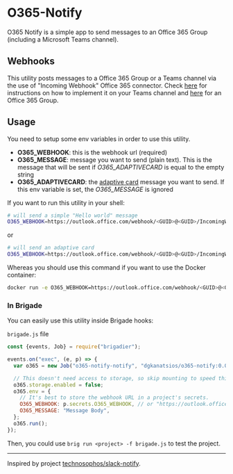 # O365-Notify

O365 Notify is a simple app to send messages to an Office 365 Group (including a Microsoft Teams channel).

## Webhooks

This utility posts messages to a Office 365 Group or a Teams channel via the use of "Incoming Webhook" Office 365 connector. Check [here](https://docs.microsoft.com/en-us/microsoftteams/platform/concepts/connectors/connectors-using) for instructions on how to implement it on your Teams channel and [here](https://blogs.msdn.microsoft.com/mvpawardprogram/2017/01/17/part-2-office-365-groups/) for an Office 365 Group.
 
## Usage 

You need to setup some env variables in order to use this utility.

- **O365_WEBHOOK**: this is the webhook url (required)
- **O365_MESSAGE**: message you want to send (plain text). This is the message that will be sent if *O365_ADAPTIVECARD* is equal to the empty string
- **O365_ADAPTIVECARD**: the [adaptive card](https://adaptivecards.io) message you want to send. If this env variable is set, the *O365_MESSAGE* is ignored

If you want to run this utility in your shell:

```bash
# will send a simple "Hello world" message
O365_WEBHOOK=https://outlook.office.com/webhook/<GUID>@<GUID>/IncomingWebhook/<GUID>/<GUID> O365_MESSAGE="Hello world" ./o365-notify
```

or

```bash
# will send an adaptive card
O365_WEBHOOK=https://outlook.office.com/webhook/<GUID>@<GUID>/IncomingWebhook/<GUID>/<GUID> O365_ADAPTIVECARD="{\"@type\": \"MessageCard\",\"@context\": \"https:\/\/schema.org\/extensions\",\"summary\": \"Issue 176715375\",\"themeColor\": \"0078D7\",\"title\": \"Issue opened: \\\"Push notifications not working anymore\\\"\",\"sections\": [{\"activityTitle\": \"Miguel Garcie\",\"activitySubtitle\": \"9\/13\/2016, 11:46am\",\"activityImage\": \"https:\/\/connectorsdemo.azurewebsites.net\/images\/MSC12_Oscar_002.jpg\",\"facts\": [{\"name\": \"Repository:\",\"value\": \"mgarcia\\\est\"},{\"name\": \"Issue #:\",\"value\": \"176715375\"}],\"text\": \"There is a problem with Push notifications, they don't seem to be picked up by the connector.\"}],\"potentialAction\": [{\"@type\": \"ActionCard\",\"name\": \"Add a comment\",\"inputs\": [{\"@type\": \"TextInput\",\"id\": \"comment\",\"title\": \"Enter your comment\",\"isMultiline\": true}],\"actions\": [{\"@type\": \"HttpPOST\",\"name\": \"OK\",\"target\": \"http:\/\/...\"}]},{\"@type\": \"HttpPOST\",\"name\": \"Close\",\"target\": \"http:\/\/...\"},{\"@type\": \"OpenUri\",\"name\": \"View in GitHub\",\"targets\": [{\"os\": \"default\",\"uri\": \"http:\/\/...\"}]}]}" ./o365-notify
```

Whereas you should use this command if you want to use the Docker container:

```bash
docker run -e O365_WEBHOOK=https://outlook.office.com/webhook/<GUID>@<GUID>/IncomingWebhook/<GUID>/<GUID> -e O365_MESSAGE="Hello world" dgkanatsios/o365-notify:0.0.1
```

### In Brigade

You can easily use this utility inside Brigade hooks:

`brigade.js` file
```javascript
const {events, Job} = require("brigadier");

events.on("exec", (e, p) => {
  var o365 = new Job("o365-notify-notify", "dgkanatsios/o365-notify:0.0.1", ["./o365-notify"]);

  // This doesn't need access to storage, so skip mounting to speed things up.
  o365.storage.enabled = false;
  o365.env = {
    // It's best to store the webhook URL in a project's secrets.
    O365_WEBHOOK: p.secrets.O365_WEBHOOK, // or "https://outlook.office.com/webhook/XXX/IncomingWebhook/YYY/ZZZ"
    O365_MESSAGE: "Message Body",
  };
  o365.run();
});
```

Then, you could use `brig run <project> -f brigade.js` to test the project.

---
Inspired by project [technosophos/slack-notify](https://github.com/technosophos/slack-notify).
